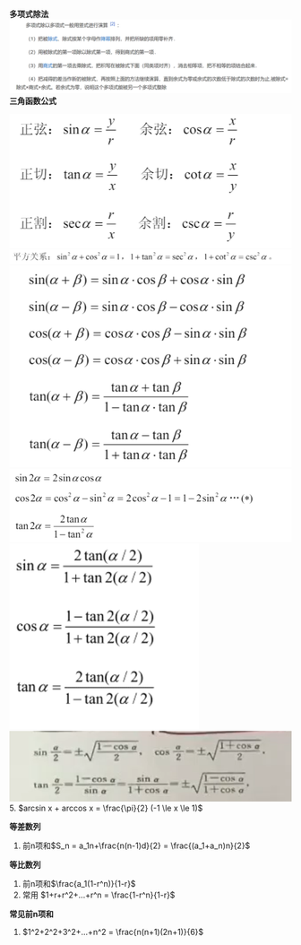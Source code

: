 **多项式除法**
![](picture/多项式除法.png)
**三角函数公式**  

![](./高等数学/picture/三角函数公式1.png)
![](./高等数学/picture/三角函数公式2.png)
![](./高等数学/picture/三角函数公式3.png)
![](./高等数学/picture/三角函数公式4.png)
![](./高等数学/picture/三角函数公式5.png)  
![](高等数学/picture/半角公式.png)
5. $arcsin x + arccos x = \frac{\pi}{2} (-1 \le x \le 1)$

**等差数列**  
1. 前n项和$S_n = a_1n+\frac{n(n-1)d}{2} = \frac{(a_1+a_n)n}{2}$

**等比数列**  
1. 前n项和$\frac{a_1(1-r^n)}{1-r}$
2. 常用 $1+r+r^2+...+r^n = \frac{1-r^n}{1-r}$

**常见前n项和**  
1. $1^2+2^2+3^2+...+n^2 = \frac{n(n+1)(2n+1)}{6}$